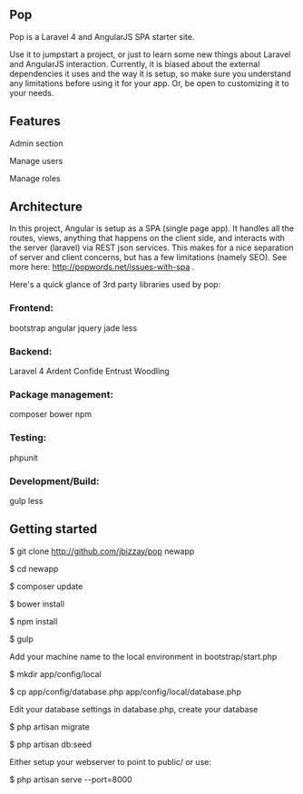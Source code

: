 ## Pop

Pop is a Laravel 4 and AngularJS SPA starter site.

Use it to jumpstart a project, or just to learn some new things about Laravel and AngularJS interaction. Currently, it is biased about the external dependencies it uses and the way it is setup, so make sure you understand any limitations before using it for your app. Or, be open to customizing it to your needs.


## Features

Admin section

Manage users

Manage roles


## Architecture

In this project, Angular is setup as a SPA (single page app). It handles all the routes, views, anything that happens on the client side, and interacts with the server (laravel) via REST json services. This makes for a nice separation of server and client concerns, but has a few limitations (namely SEO). See more here: http://popwords.net/issues-with-spa .

Here's a quick glance of 3rd party libraries used by pop:


### Frontend:

bootstrap
angular
jquery
jade
less


### Backend:

Laravel 4
Ardent
Confide
Entrust
Woodling


### Package management:

composer
bower
npm


### Testing:

phpunit


### Development/Build:

gulp
less


## Getting started

$ git clone http://github.com/jbizzay/pop newapp

$ cd newapp

$ composer update

$ bower install

$ npm install

$ gulp

Add your machine name to the local environment in bootstrap/start.php

$ mkdir app/config/local

$ cp app/config/database.php app/config/local/database.php

Edit your database settings in database.php, create your database

$ php artisan migrate

$ php artisan db:seed

Either setup your webserver to point to public/ or use:

$ php artisan serve --port=8000
